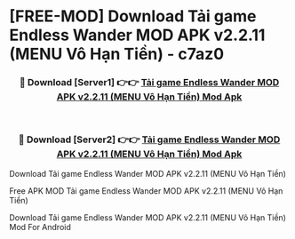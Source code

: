 # [FREE-MOD] Download Tải game Endless Wander MOD APK v2.2.11 (MENU Vô Hạn Tiền) - c7az0


<div align="center">
<h3>🔴 Download [Server1] 👉👉 <a href="https://apk-comot.site?title=Tải_game_Endless_Wander_MOD_APK_v2.2.11_(MENU_Vô_Hạn_Tiền)">Tải game Endless Wander MOD APK v2.2.11 (MENU Vô Hạn Tiền) Mod Apk</a></h3><br>

<h3>🔴 Download [Server2] 👉👉 <a href="https://apk-comot.site?title=Tải_game_Endless_Wander_MOD_APK_v2.2.11_(MENU_Vô_Hạn_Tiền)">Tải game Endless Wander MOD APK v2.2.11 (MENU Vô Hạn Tiền) Mod Apk</a></h3>
</div>



Download Tải game Endless Wander MOD APK v2.2.11 (MENU Vô Hạn Tiền) 

Free APK MOD Tải game Endless Wander MOD APK v2.2.11 (MENU Vô Hạn Tiền) 

Download Tải game Endless Wander MOD APK v2.2.11 (MENU Vô Hạn Tiền) Mod For Android
